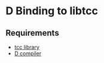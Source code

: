 # D Binding to libtcc

## Requirements
- [tcc library](http://bellard.org/tcc/)
- [D compiler](http://dlang.com)


